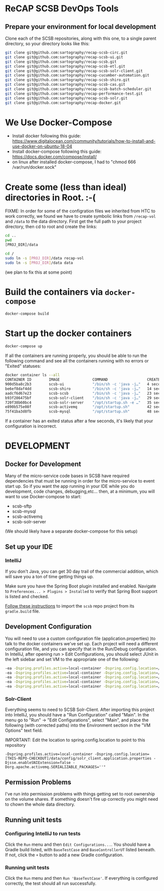 # ReCAP SCSB DevOps Tools

## Prepare your environment for local development
Clone each of the SCSB repositories, along with this one, to a single parent directory, so your directory looks like this:
```bash
git clone git@github.com:sartography/recap-scsb-circ.git
git clone git@github.com:sartography/recap-scsb-ui.git
git clone git@github.com:sartography/recap-scsb.git
git clone git@github.com:sartography/recap-scsb-etl.git
git clone git@github.com:sartography/recap-scsb-solr-client.git
git clone git@github.com:sartography/recap-cucumber-automation.git
git clone git@github.com:sartography/recap-scsb-shiro.git
git clone git@github.com:sartography/recap-scsb-cas.git
git clone git@github.com:sartography/recap-scsb-batch-scheduler.git
git clone git@github.com:sartography/recap-performance-test.git
git clone git@github.com:sartography/recap-scsb-solr.git
git clone git@github.com:sartography/recap-docker.git
```

# We Use Docker-Compose
* Install docker following this guide:  https://www.digitalocean.com/community/tutorials/how-to-install-and-use-docker-on-ubuntu-18-04
* Install docker-compose following this guide: https://docs.docker.com/compose/install/
* on linux after installed docker-compose, I had to "chmod 666 /var/run/docker.sock" 


# Create some (less than ideal) directories in Root. :-(
FIXME:  In order for some of the configration files we inherited from HTC to work correctly, we found we have to 
create symbolic links from `/recap-vol` and `/data` to the data directory. First get the full path to your project 
directory, then cd to root and create the links:
```bash
cd ..
pwd
[PROJ_DIR]/data

cd /
sudo ln -s [PROJ_DIR]/data recap-vol
sudo ln -s [PROJ_DIR]/data data
```
(we plan to fix this at some point)

# Build the containers via `docker-compose`
```bash
docker-compose build
```

# Start up the docker containers
```bash
docker-compose up
```


If all the containers are running properly, you should be able to run the following command and see all the containers running with no errors or "Exited" statuses:
```bash
docker container ls --all
CONTAINER ID        IMAGE               COMMAND                  CREATED             STATUS              PORTS                                                                      NAMES
900d5ba8c2b3        scsb-ui             "/bin/sh -c 'java -j…"   4 seconds ago       Up 1 second         0.0.0.0:9091->9091/tcp                                                     scsb-ui
be6ef8daf4dd        scsb-shiro          "/bin/sh -c 'java -j…"   14 seconds ago      Up 12 seconds       0.0.0.0:9092->9092/tcp                                                     scsb-shiro
aadcf6d67e23        scsb-scsb           "/bin/sh -c 'java -j…"   23 seconds ago      Up 20 seconds       0.0.0.0:9093->9093/tcp                                                     scsb
b93f286475bf        scsb-solr-client    "/bin/sh -c 'java -j…"   29 seconds ago      Up 27 seconds       0.0.0.0:9090->9090/tcp                                                     scsb-solr-client
720f38b60bc4        scsb-solr-server    "/opt/startup.sh -e …"   35 seconds ago      Up 33 seconds       0.0.0.0:8983->8983/tcp                                                     scsb-solr-server
e890b575e08f        scsb-activemq       "/opt/startup.sh"        42 seconds ago      Up 39 seconds       0.0.0.0:1099->1099/tcp, 0.0.0.0:8161->8161/tcp, 0.0.0.0:61616->61616/tcp   scsb-activemq
75f41ba3d8fb        scsb-mysql          "/opt/startup.sh"        48 seconds ago      Up 46 seconds       0.0.0.0:3306->3306/tcp                                                     scsb-mysql
```

If a container has an exited status after a few seconds, it's likely that your configuration is incorrect.


# DEVELOPMENT

## Docker for Development
Many of the micro-service code bases in SCSB have required dependencies that must be  running in order for the micro-service to event start up.   So if you want the app running in your IDE while you do development, code changes, debugging,etc... then, at a minimum, you will want to use Docker-compose to start:

  * scsb-sftp
  * scsb-mysql
  * scsb-activemq
  * scsb-solr-server

(We should likely have a separate docker-compose for this setup)

## Set up your IDE

### IntelliJ
If you don't Java, you can get 30 day trail of the commercial addition, which will save you a ton of time getting things up.

Make sure you have the Spring Boot plugin installed and enabled. Navigate to `Preferences... > Plugins > Installed` to verify that Spring Boot support is listed and checked.

[Follow these instructions](https://www.jetbrains.com/help/idea/gradle.html#gradle_import) to import the `scsb` repo project from its `gradle.build` file.

## Development Configuration
You will need to use a custom configuration file (application.properties) )to talk to the docker containers we've set up.  Each project will need a different configuration file, and you can specify that in the Run/Debug configuration.
In IntelliJ, after opening run > Edit Configurations, you should select JUnit in the left sidebar and set VM to the appropriate one of the following:
```bash
-ea -Dspring.profiles.active=local-container -Dspring.config.location=/recap-vol/config/dev/scsb.application.properties -Djsse.enableSNIExtension=false -Dorg.apache.activemq.SERIALIZABLE_PACKAGES=''
-ea -Dspring.profiles.active=local-container -Dspring.config.location=/recap-vol/config/dev/scsb-batch-scheduler.application.properties
-ea -Dspring.profiles.active=local-container -Dspring.config.location=/recap-vol/config/dev/scsb-shiro.application.properties -Dorg.apache.activemq.SERIALIZABLE_PACKAGES=*
-ea -Dspring.profiles.active=local-container -Dspring.config.location=/recap-vol/config/dev/scsb-solr-client.application.properties -Djsse.enableSNIExtension=false -Dorg.apache.activemq.SERIALIZABLE_PACKAGES=''
-ea -Dspring.profiles.active=local-container -Dspring.config.location=/recap-vol/config/dev/scsb-ui.application.properties
```

### Solr-Client
Everything seems to need to SCSB Solr-Client.  After importing this project into IntelliJ, you should have a "Run Configuration" called "Main".  In the menu go to "Run" -> "Edit Configurations", select "Main", and place the following (with corrected paths) into the Environment section in the "VM Options" text field.

IMPORTANT:  Edit the location to spring.config.location to point to this repository

```
-Dspring.profiles.active=local-container -Dspring.config.location=[THIS-REPO-CHECKOUT]/data/config/solr_client.application.properties -Djsse.enableSNIExtension=false -Dorg.apache.activemq.SERIALIZABLE_PACKAGES=''"
```

## Permission Problems
I've run into permission problems with things getting set to root ownership on the volume shares.  If something doesn't fire up correctly you might need to chown the whole data directory. 


## Running unit tests
### Configuring IntelliJ to run tests
Click the `Run` menu and then `Edit Configurations...`. You should have a Gradle build listed, with `BaseTestCase` and `BaseControllerUT` listed beneath. If not, click the `+` button to add a new Gradle configuration.

### Running unit tests
Click the `Run` menu and then `Run 'BaseTestCase'`. If everything is configured correctly, the test should all run successfully.
